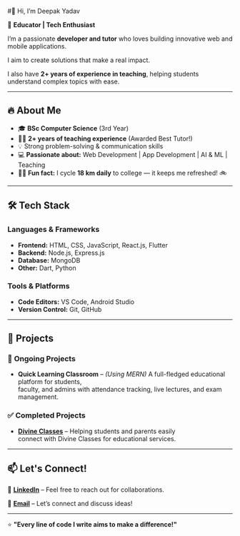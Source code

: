 #👋 Hi, I’m Deepak Yadav

🚀 **Educator | Tech Enthusiast**  

I’m a passionate **developer and tutor** who loves building innovative web and mobile applications. 

I aim to create solutions that make a real impact.  

I also have **2+ years of experience in teaching**, helping students understand complex topics with ease.  

---  

## 🔥 About Me  

- 🎓 **BSc Computer Science** (3rd Year)  
- 👨‍🏫 **2+ years of teaching experience** (Awarded Best Tutor!)  
- 💡 Strong problem-solving & communication skills  
- 💻 **Passionate about:** Web Development | App Development | AI & ML | Teaching  
- 🚴‍♂️ **Fun fact:** I cycle **18 km daily** to college — it keeps me refreshed! 🚲  

---

## 🛠️ Tech Stack  

### **Languages & Frameworks**  
- **Frontend:** HTML, CSS, JavaScript, React.js, Flutter  
- **Backend:** Node.js, Express.js  
- **Database:** MongoDB  
- **Other:** Dart, Python  

### **Tools & Platforms**  
- **Code Editors:** VS Code, Android Studio  
- **Version Control:** Git, GitHub  

---

## 🚀 Projects  

### 🎯 **Ongoing Projects**  
- **Quick Learning Classroom** – *(Using MERN)* A full-fledged educational platform for students,  
  faculty, and admins with attendance tracking, live lectures, and exam management.  

### ✅ **Completed Projects**  
- **[Divine Classes](https://divineclasses.org/)** – Helping students and parents easily  
  connect with Divine Classes for educational services.  

---

## 📫 Let's Connect!  

🔗 **[LinkedIn](https://www.linkedin.com/in/thecodebydeepak)** – Feel free to reach out for collaborations.  

📧 **[Email](mailto:thecodebydeepak@gmail.com)** – Let’s connect and discuss ideas!  

---

⭐ **"Every line of code I write aims to make a difference!"**  
